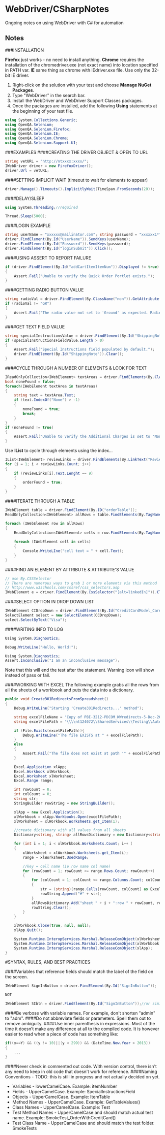 # WebDriver/CSharpNotes
Ongoing notes on using WebDriver with C# for automation

Notes
-----

###INSTALLATION

**Firefox** just works - no need to install anything. **Chrome** requires the installation of the chromedriver.exe (not exact name) into location specified in PATH var. **IE** same thing as chrome with IEdriver.exe file. Use only the 32-bit IE driver.


1. Right-click on the solution with your test and choose **Manage NuGet Packages**.
2. Type "WebDriver" in the search bar.
3. Install the WebDriver and WebDriver Support Classes packages.
4. Once the packages are installed, add the following **Using** statements at the beginning of your test file.
```c#
using System.Collections.Generic;
using OpenQA.Selenium;
using OpenQA.Selenium.Firefox;
using OpenQA.Selenium.IE;
using OpenQA.Selenium.Chrome;
using OpenQA.Selenium.Support.UI;
```

###EXAMPLES
####CREATING THE DRIVER OBJECT & OPEN TO URL
```c#
string vetURL = "http://ntxxxx:xxxx/";
IWebDriver driver = new FirefoxDriver();
driver.Url = vetURL;
```
	
####SETTING IMPLICIT WAIT (timeout to wait for elements to appear)
```c#
driver.Manage().Timeouts().ImplicitlyWait(TimeSpan.FromSeconds(20));
```

####DELAY/SLEEP
```c#
using System.Threading;//required

Thread.Sleep(5000);
```

####LOGIN EXAMPLE
```c#
string userName = "xxxxxx@mailinator.com"; string password = "xxxxxx1*";
driver.FindElement(By.Id("UserName")).SendKeys(userName);
driver.FindElement(By.Id("Password")).SendKeys(password);
driver.FindElement(By.Id("loginSubmit")).Click();
```
	
####USING ASSERT TO REPORT FAILURE
```c#
if (driver.FindElement(By.Id("addCartItemItemNum")).Displayed != true)
{
	Assert.Fail("Unable to verify the Quick Order Portlet exists.");
}
```
	
####GETTING RADIO BUTTON VALUE
```c#
string radioVal = driver.FindElement(By.ClassName("non")).GetAttribute("value");
if (radioVal != "GR")
{
	Assert.Fail("The radio value not set to 'Ground' as expected. Radio val = " + radioVal);
}
```
	
####GET TEXT FIELD VALUE
```c#
string specialInstructionsValue = driver.FindElement(By.Id("ShippingNote")).Text;
if (specialInstructionsFieldValue.Length > 0)
{
	Assert.Fail("Special Instructions field populated by default.");
	driver.FindElement(By.Id("ShippingNote")).Clear();
}
```
	
####CYCLE THROUGH A NUMBER OF ELEMENTS & LOOK FOR TEXT
```c#
IReadOnlyCollection<IWebElement> textAreas = driver.FindElements(By.ClassName("contentAreaText"));
bool noneFound = false;
foreach(IWebElement textArea in textAreas)
{
	string text = textArea.Text;
	if (text.IndexOf("None") > -1)
	{
		noneFound = true;
		break;
	}
}
if (noneFound != true)
{
	Assert.Fail("Unable to verify the Additional Charges is set to 'None'.");
}
```

Use **IList** to cycle through elements using the index...
```c#
IList<IWebElement> reviewLinks = driver.FindElements(By.LinkText("Review"));
for (i = 1; i < reviewLinks.Count; i++)
{
    if (reviewLinks[i].Text.Lenght == 9)
    {
    	orderFound = true;
    }
}
```

####ITERATE THROUGH A TABLE
```c#
IWebElement table = driver.FindElement(By.ID("orderTable"));
ReadOnlyCollection<IWebElement> allRows = table.FindElements(By.TagName("tr"));

foreach (IWebElement row in allRows)
{
    ReadOnlyCollection<IWebElement> cells = row.FindElements(By.TagName("td"));
    
    foreach (IWebElement cell in cells)
    {
        Console.WriteLIne("cell text = " + cell.Text);
    }
}
```

####FIND AN ELEMENT BY ATTRIBUTE & ATTRIBUTE'S VALUE
```c#
// use By.CSSSelector
// There are numerous ways to grab 1 or more elements via this method
// http://www.w3schools.com/cssref/css_selectors.asp
IWebElement e = driver.FindElement(By.CssSelector("[alt=linkedIn]")).Click();
```

####SELECT OPTION IN DROP DOWN LIST
```c#
IWebElement CCDropDown = driver.FindElement(By.Id("CreditCardModel_CardType"));
SelectElement select = new SelectElement(CCDropDown);
select.SelectByText("Visa");
```

####WRITING INFO TO LOG
```c#
Using System.Diagnostics;

Debug.WriteLine("Hello, World!");
```

```c#
Using System.Diagnostics;
Assert.Inconclusive("I am an inconclusive message");
```
Note that this will end the test after the statement. Warning icon will show instead of pass or fail. 

####WORKING WITH EXCEL
The following example grabs all the rows from all the sheets of a workbook and puts the data into a dictionary.
```c#
public void Create301RedirectsFromSpreadsheet()
{
    Debug.WriteLine("Starting 'Create301Redirects...' method");

    string excelFileName = "Copy of PBI-3212-PDCOM_KWredirects-5-Dec-2014-Cason.xlsx";
    string excelFilePath = "\\\\nt124072\\SharedServices\\Testing\\Automation\\" + excelFileName;

    if (File.Exists(excelFilePath)){
        Debug.WriteLine("The file EXISTS at " + excelFilePath);
    }
    else
    {
        Assert.Fail("The file does not exist at path '" + excelFilePath + "'. Terminating.");
    }

    Excel.Application xlApp;
    Excel.Workbook xlWorkbook;
    Excel.Worksheet xlWorksheet;
    Excel.Range range;

    int rowCount = 0;
    int colCount = 0;
    string str;
    StringBuilder rowString = new StringBuilder();

    xlApp = new Excel.Application();
    xlWorkbook = xlApp.Workbooks.Open(excelFilePath);
    xlWorksheet = xlWorkbook.Worksheets.get_Item(1);

    //create dictionary with all values from all sheets
    Dictionary<string, string> allRowsDictionary = new Dictionary<string, string>();

    for (int i = 1; i < xlWorkbook.Worksheets.Count; i++ )
    {
        xlWorksheet = xlWorkbook.Worksheets.get_Item(i);
        range = xlWorksheet.UsedRange;

        //key = cell name (ie row name col name)
        for (rowCount = 1; rowCount <= range.Rows.Count; rowCount++)
        {
            for (colCount = 1; colCount <= range.Columns.Count; colCount++)
            {
                str = (string)(range.Cells[rowCount, colCount] as Excel.Range).Value2;
                rowString.Append("#" + str);
            }
            allRowsDictionary.Add("sheet " + i + ":row " + rowCount, rowString.ToString());
            rowString.Clear();
        }
    }

    xlWorkbook.Close(true, null, null);
    xlApp.Quit();

    System.Runtime.InteropServices.Marshal.ReleaseComObject(xlWorksheet);
    System.Runtime.InteropServices.Marshal.ReleaseComObject(xlWorkbook);
    System.Runtime.InteropServices.Marshal.ReleaseComObject(xlApp);
}
```



#SYNTAX, RULES, AND BEST PRACTICES

####Variables that reference fields should match the label of the field on the screen.
```c#
IWebElement SignInButton = driver.FindElement(By.Id("SignInButton"));

NOT

IWebElement SIbtn = driver.FindElement(By.Id("SignInButton"));//or similar
```
####Be verbose with variable names.
For example, don't shorten "admin" to "adm".
####Do not abbreviate fields or parameters. Spell them out to remove ambiguity.
####Use inner parenthesis in expressions.
Most of the time it doesn’t make any difference at all to the compiled code. It is however easier to read when a piece of code has something like:
```c#
if((x==Y) && ((y != 10)||(y < 299)) && (DateTime.Now.Year > 2013))
{
	...
}
```
####Never check in commented out code.
With version control, there isn't any need to keep in old code that doesn't work for reference.
####Naming Conventions - TODO: this is still in progress and not actually decided on yet.
+ Variables - lowerCamelCase. Example: itemNumber
+ Fields - UpperCamelCase. Example: SpecialInstructionsField
+ Objects - UpperCamelCase. Example: ItemTable
+ Method Names - UpperCamelCase. Example: GetTableValues()
+ Class Names - UpperCamelCase. Example: Test
+ Test Method Names - UpperCamelCase and should match actual test name. Example: SmokeTest_OrderWithCreditCard()
+ Test Class Name - UpperCamelCase and should match the test folder. SmokeTests
